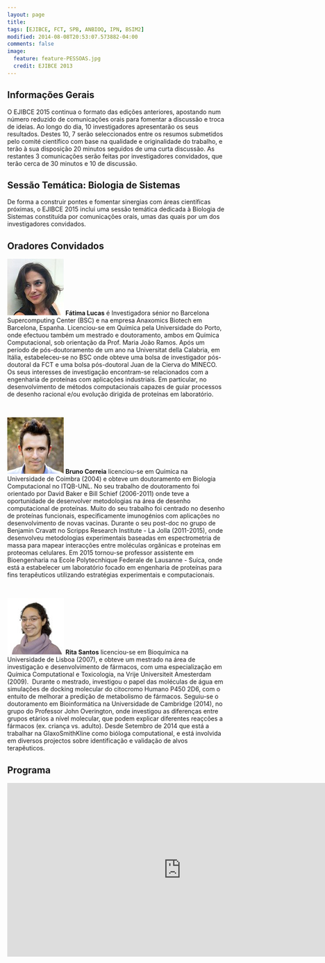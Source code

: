 ```yaml
---
layout: page
title:
tags: [EJIBCE, FCT, SPB, ANBIOQ, IPN, BSIM2]
modified: 2014-08-08T20:53:07.573882-04:00
comments: false
image:
  feature: feature-PESSOAS.jpg
  credit: EJIBCE 2013
---
```


## Informações Gerais
O EJIBCE 2015 continua o formato das edições anteriores, apostando num número reduzido de comunicações
orais para fomentar a discussão e troca de ideias. Ao longo do dia, 10 investigadores apresentarão
os seus resultados. Destes 10, 7 serão seleccionados entre os resumos submetidos pelo comité científico
com base na qualidade e originalidade do trabalho, e terão à sua disposição 20 minutos seguidos de uma
curta discussão. As restantes 3 comunicações serão feitas por investigadores convidados, que terão
cerca de 30 minutos e 10 de discussão.

## Sessão Temática: Biologia de Sistemas
De forma a construir pontes e fomentar sinergias com áreas científicas próximas, o EJIBCE 2015 inclui
uma sessão temática dedicada à Biologia de Sistemas constituída por comunicações orais, umas das quais
por um dos investigadores convidados.

## Oradores Convidados

<p style="min-height: 130px;">
<img src="/images/pessoas/foto_fatima_lucas.jpg" class="mugshot" />
<strong>Fátima Lucas</strong> é Investigadora sénior no Barcelona Supercomputing Center (BSC) e na empresa Anaxomics Biotech em Barcelona, Espanha. Licenciou-se em Química pela Universidade do Porto, onde efectuou também um mestrado e doutoramento, ambos em Química Computacional, sob orientação da Prof. Maria João Ramos. Após um período de pós-doutoramento de um ano na Universitat della Calabria, em Itália, estabeleceu-se no BSC onde obteve uma bolsa de investigador pós-doutoral da FCT e uma bolsa pós-doutoral Juan de la Cierva do MINECO. Os seus interesses de investigação encontram-se relacionados com a engenharia de proteínas com aplicações industriais. Em particular, no desenvolvimento de métodos computacionais capazes de guiar processos de desenho racional e/ou evolução dirigida de proteínas em laboratório.
</p>
<br/>

<p style="min-height: 130px; text-indent: 0;">
<img src="/images/pessoas/foto_bruno_correia.jpg" class="mugshot" />
<strong>Bruno Correia</strong> licenciou-se em Química na Universidade de Coimbra (2004) e obteve um doutoramento em Biologia Computacional no ITQB-UNL. No seu trabalho de doutoramento foi orientado por David Baker e Bill Schief (2006-2011) onde teve a oportunidade de desenvolver metodologias na área de desenho computacional de proteínas. Muito do seu trabalho foi centrado no desenho de proteínas funcionais, especificamente imunogénios com aplicações no desenvolvimento de novas vacinas. Durante o seu post-doc no grupo de Benjamin Cravatt no Scripps Research Institute - La Jolla (2011-2015), onde desenvolveu metodologias experimentais baseadas em espectrometria de massa para mapear interacções entre moléculas orgânicas e proteínas em proteomas celulares. Em 2015 tornou-se professor assistente em Bioengenharia na Ecole Polytecnhique Federale de Lausanne - Suíca, onde está a estabelecer um laboratório focado em engenharia de proteínas para fins terapêuticos utilizando estratégias experimentais e computacionais.</p>
<br/>

<p style="min-height: 130px; text-indent: 0;">
<img src="/images/pessoas/foto_rita_santos.jpg" class="mugshot" />
<strong>Rita Santos</strong> licenciou-se em Bioquímica na Universidade de Lisboa (2007), e obteve um mestrado na área de investigação e desenvolvimento de fármacos, com uma especialização em Química Computational e Toxicologia, na Vrije Universiteit Amesterdam (2009).  Durante o mestrado, investigou o papel das moléculas de água em simulações de docking molecular do citocromo Humano P450 2D6, com o entuito de melhorar a predição de metabolismo de fármacos. Seguiu-se o doutoramento em Bioinformática na Universidade de Cambridge (2014), no grupo do Professor John Overington, onde investigou as diferenças entre grupos etários a nível molecular, que podem explicar diferentes reaçcões a fármacos (ex. criança vs. adulto). Desde Setembro de 2014 que está a trabalhar na GlaxoSmithKline como bióloga computational, e está involvida em diversos projectos sobre identificação e validação de alvos terapêuticos.</p>

## Programa
<iframe
src="https://www.google.com/calendar/embed?src=ejibce%40gmail.com&ctz=Europe/Lisbon&showNav=0&showPrint=0&showCalendars=0&mode=AGENDA&wkst=1&dates=20151218%2F20151218" style="border: 0;" width="800" height="400" frameborder="0" scrolling="no"></iframe>
